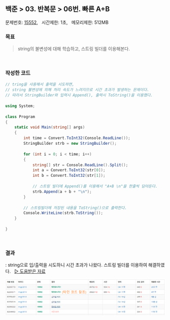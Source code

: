 
## 백준 > 03. 반복문 > 06번. 빠른 A+B    
문제번호: [15552](https://www.acmicpc.net/problem/15552), &nbsp; 시간제한: 1초, &nbsp; 메모리제한: 512MB

### 목표     
> string의 불변성에 대해 학습하고, 스트링 빌더를 이용해본다.    

<br>

### 작성한 코드   

```cs
// tring을 사용해서 출력을 시도하면,
// string 불변성에 의해 처리 속도가 느려지므로 시간 초과가 발생하는 문제이다.
// 따라서 StringBuilder와 입력시 Append(), 출력시 ToString()을 이용했다.

using System;

class Program
{
    static void Main(string[] args)
    {        
        int time = Convert.ToInt32(Console.ReadLine());
        StringBuilder strb = new StringBuilder();

        for (int i = 0; i < time; i++)
        {
            string[] str = Console.ReadLine().Split();
            int a = Convert.ToInt32(str[0]);
            int b = Convert.ToInt32(str[1]);

            // 스트링 빌더에 Append()를 이용해서 "A+B \n"을 한줄씩 담아둔다.
            strb.Append(a + b + "\n");
        }

        // 스트링빌더에 저장된 내용을 ToString()으로 출력한다.
        Console.WriteLine(strb.ToString());
    }
    
}
```

<br>

### 결과    
: string으로 입/출력을 시도하니 시간 초과가 나왔다. 스트링 빌더를 이용하여 해결하였다. &nbsp; [▷ 도움받은 자료](https://coding-of-today.tistory.com/81)

![03단계 06번문항 제출결과](00/result_06.png)